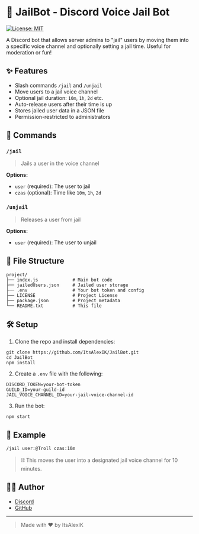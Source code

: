 # 🚓 JailBot - Discord Voice Jail Bot

[![License: MIT](https://img.shields.io/badge/License-MIT-yellow.svg)](LICENSE)

A Discord bot that allows server admins to "jail" users by moving them into a specific voice channel and optionally setting a jail time. Useful for moderation or fun!

## ✨ Features

- Slash commands `/jail` and `/unjail`
- Move users to a jail voice channel
- Optional jail duration: `10m`, `1h`, `2d` etc.
- Auto-release users after their time is up
- Stores jailed user data in a JSON file
- Permission-restricted to administrators

## 🚀 Commands

### `/jail`

> Jails a user in the voice channel

**Options:**
- `user` (required): The user to jail
- `czas` (optional): Time like `10m`, `1h`, `2d`

### `/unjail`

> Releases a user from jail

**Options:**
- `user` (required): The user to unjail

## 📂 File Structure

```
project/
├── index.js             # Main bot code
├── jailedUsers.json     # Jailed user storage
├── .env                 # Your bot token and config
├── LICENSE              # Project License
├── package.json         # Project metadata
└── README.txt           # This file
```

## 🛠️ Setup

1. Clone the repo and install dependencies:

```
git clone https://github.com/ItsAlexIK/JailBot.git
cd JailBot
npm install
```

2. Create a `.env` file with the following:

```
DISCORD_TOKEN=your-bot-token
GUILD_ID=your-guild-id
JAIL_VOICE_CHANNEL_ID=your-jail-voice-channel-id
```

3. Run the bot:

```
npm start
```

## 🧪 Example

```bash
/jail user:@Troll czas:10m
```

> ⛓️ This moves the user into a designated jail voice channel for 10 minutes.

## 🧑‍💻 Author

- [Discord](https://discord.com/users/551023598203043840)
- [GitHub](https://github.com/ItsAlexIK)

---

> Made with ❤️ by ItsAlexIK
